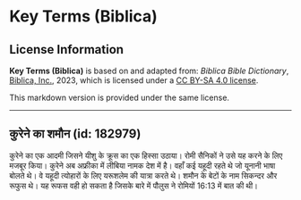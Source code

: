 # Key Terms (Biblica)

## License Information

**Key Terms (Biblica)** is based on and adapted from: _Biblica Bible Dictionary_, [Biblica, Inc.](https://www.biblica.com/), 2023, which is licensed under a [CC BY-SA 4.0 license](https://creativecommons.org/licenses/by-sa/4.0/legalcode.en).

This markdown version is provided under the same license.



--------------------------------

## कुरेने का शमौन (id: 182979)

कुरेने का एक आदमी जिसने यीशु के क्रूस का एक हिस्सा उठाया। रोमी सैनिकों ने उसे यह करने के लिए मजबूर किया। कुरेने अब अफ्रीका में लीबिया नामक देश में है। वहाँ कई यहूदी रहते थे जो यूनानी भाषा बोलते थे। वे यहूदी त्योहारों के लिए यरूशलेम की यात्रा करते थे। शमौन के बेटों के नाम सिकन्दर और रूफुस थे। यह रूफस वही हो सकता है जिसके बारे में पौलुस ने रोमियों 16:13 में बात की थी।


